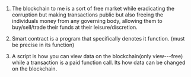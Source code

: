 1. The blockchain to me is a sort of free market while eradicating the corruption but making transactions public but also freeing the individuals money from any governing body, allowing them to buy/sell/trade their funds at their leisure/discretion.

2. Smart contract is a program that specifically denotes it function. (must be precise in its function)

3. A script is how you can view data on the blockchain(only view---free) while a transaction is a paid function call. Its how data can be changed on the blockchain.
